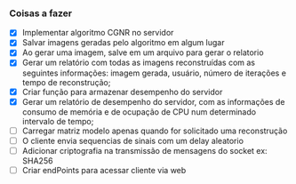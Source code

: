### Coisas a fazer
- [x] Implementar algoritmo CGNR no servidor
- [x] Salvar imagens geradas pelo algoritmo em algum lugar
- [x] Ao gerar uma imagem, salve em um arquivo para gerar o relatorio
- [x] Gerar um relatório com todas as imagens reconstruídas com as seguintes informações: imagem gerada, usuário, número de iterações e tempo de reconstrução;
- [x] Criar função para armazenar desempenho do servidor
- [x] Gerar um relatório de desempenho do servidor, com as informações de consumo de memória e de ocupação de CPU num determinado intervalo de tempo;
- [ ] Carregar matriz modelo apenas quando for solicitado uma reconstrução
- [ ] O cliente envia sequencias de sinais com um delay aleatorio
- [ ] Adicionar criptografia na transmissão de mensagens do socket ex: SHA256
- [ ] Criar endPoints para acessar cliente via web